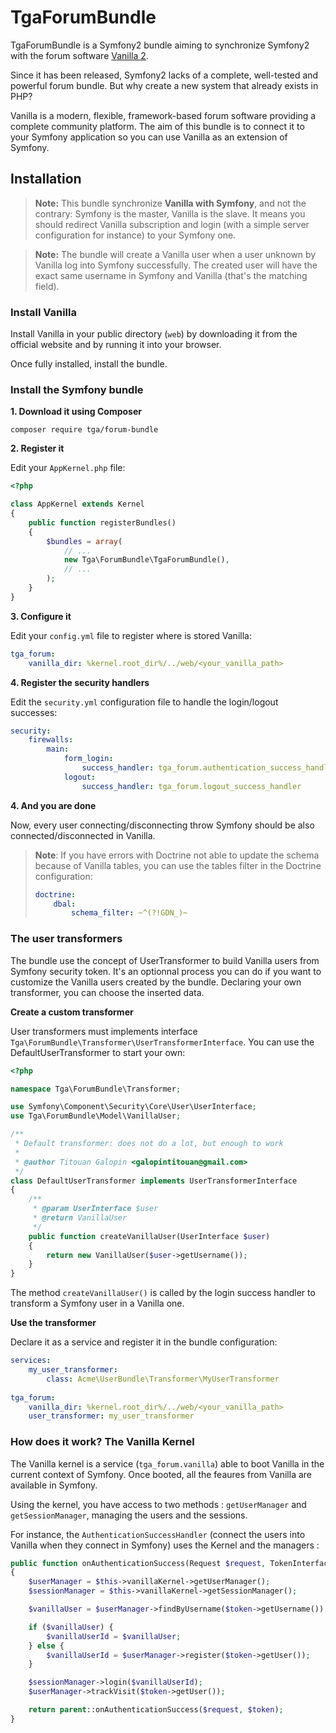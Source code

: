 
TgaForumBundle
==============

TgaForumBundle is a Symfony2 bundle aiming to synchronize Symfony2 with the forum software
[Vanilla 2](http://vanillaforums.org/).

Since it has been released, Symfony2 lacks of a complete, well-tested and powerful forum bundle.
But why create a new system that already exists in PHP?

Vanilla is a modern, flexible, framework-based forum software providing a complete community
platform. The aim of this bundle is to connect it to your Symfony application so you
can use Vanilla as an extension of Symfony.


Installation
------------

> **Note:** This bundle synchronize **Vanilla with Symfony**, and not the contrary: Symfony is the master,
> Vanilla is the slave. It means you should redirect Vanilla subscription and login (with a simple server
> configuration for instance) to your Symfony one.

> **Note:** The bundle will create a Vanilla user when a user unknown by Vanilla log into Symfony successfully.
> The created user will have the exact same username in Symfony and Vanilla (that's the matching field).


### Install Vanilla

Install Vanilla in your public directory (`web`) by downloading it from the official
website and by running it into your browser.

Once fully installed, install the bundle.



### Install the Symfony bundle

**1. Download it using Composer**

`composer require tga/forum-bundle`


**2. Register it**

Edit your `AppKernel.php` file:

``` php
<?php

class AppKernel extends Kernel
{
    public function registerBundles()
    {
        $bundles = array(
            // ...
            new Tga\ForumBundle\TgaForumBundle(),
            // ...
        );
    }
}
```


**3. Configure it**

Edit your `config.yml` file to register where is stored Vanilla:

``` yaml
tga_forum:
    vanilla_dir: %kernel.root_dir%/../web/<your_vanilla_path>
```


**4. Register the security handlers**

Edit the `security.yml` configuration file to handle the login/logout successes:

``` yaml
security:
    firewalls:
        main:
            form_login:
                success_handler: tga_forum.authentication_success_handler
            logout:
                success_handler: tga_forum.logout_success_handler
```


**4. And you are done**

Now, every user connecting/disconnecting throw Symfony should be also connected/disconnected
in Vanilla.

> **Note**: If you have errors with Doctrine not able to update the schema because of Vanilla
> tables, you can use the tables filter in the Doctrine configuration:
>
> ``` yaml
> doctrine:
>     dbal:
>         schema_filter: ~^(?!GDN_)~
> ```



### The user transformers

The bundle use the concept of UserTransformer to build Vanilla users from Symfony security token.
It's an optionnal process you can do if you want to customize the Vanilla users created by the
bundle. Declaring your own transformer, you can choose the inserted data.

**Create a custom transformer**

User transformers must implements interface `Tga\ForumBundle\Transformer\UserTransformerInterface`.
You can use the DefaultUserTransformer to start your own:

``` php
<?php

namespace Tga\ForumBundle\Transformer;

use Symfony\Component\Security\Core\User\UserInterface;
use Tga\ForumBundle\Model\VanillaUser;

/**
 * Default transformer: does not do a lot, but enough to work
 *
 * @author Titouan Galopin <galopintitouan@gmail.com>
 */
class DefaultUserTransformer implements UserTransformerInterface
{
    /**
     * @param UserInterface $user
     * @return VanillaUser
     */
    public function createVanillaUser(UserInterface $user)
    {
        return new VanillaUser($user->getUsername());
    }
}
```

The method `createVanillaUser()` is called by the login success handler to transform a Symfony user in
a Vanilla one.

**Use the transformer**

Declare it as a service and register it in the bundle configuration:

``` yaml
services:
    my_user_transformer:
        class: Acme\UserBundle\Transformer\MyUserTransformer
        
tga_forum:
    vanilla_dir: %kernel.root_dir%/../web/<your_vanilla_path>
    user_transformer: my_user_transformer
```


### How does it work? The Vanilla Kernel

The Vanilla kernel is a service (`tga_forum.vanilla`) able to boot Vanilla in the current
context of Symfony. Once booted, all the feaures from Vanilla are available in Symfony.

Using the kernel, you have access to two methods : `getUserManager` and `getSessionManager`,
managing the users and the sessions.

For instance, the `AuthenticationSuccessHandler` (connect the users into Vanilla when they
connect in Symfony) uses the Kernel and the managers :

``` php
public function onAuthenticationSuccess(Request $request, TokenInterface $token)
{
    $userManager = $this->vanillaKernel->getUserManager();
    $sessionManager = $this->vanillaKernel->getSessionManager();

    $vanillaUser = $userManager->findByUsername($token->getUsername());

    if ($vanillaUser) {
        $vanillaUserId = $vanillaUser;
    } else {
        $vanillaUserId = $userManager->register($token->getUser());
    }

    $sessionManager->login($vanillaUserId);
    $userManager->trackVisit($token->getUser());

    return parent::onAuthenticationSuccess($request, $token);
}
```
